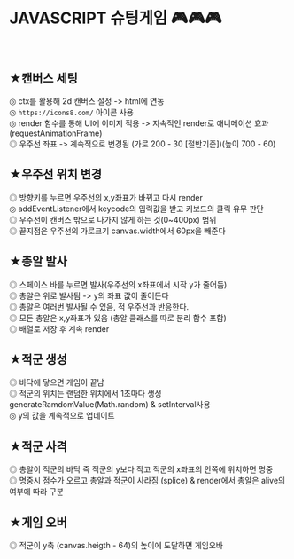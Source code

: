 # JAVASCRIPT 슈팅게임 🎮🎮🎮<br/><br/>

## ★캔버스 세팅

◎ ctx를 활용해 2d 캔버스 설정 -> html에 연동<br/>
◎ `https://icons8.com/` 아이콘 사용<br/>
◎ render 함수를 통해 UI에 이미지 적용 -> 지속적인 render로 애니메이션 효과(requestAnimationFrame)<br/>
◎ 우주선 좌표 -> 계속적으로 변경됨 (가로 200 - 30 [절반기준])(높이 700 - 60)<br/>


## ★우주선 위치 변경 

◎ 방향키를 누르면 우주선의 x,y좌표가 바뀌고 다시 render<br/>
◎ addEventListener에서 keycode의 입력값을 받고 키보드의 클릭 유무 판단 <br/>
◎ 우주선이 캔버스 밖으로 나가지 않게 하는 것(0~400px) 범위<br/>
◎ 끝지점은 우주선의 가로크기 canvas.width에서 60px을 빼준다

## ★총알 발사

◎ 스페이스 바를 누르면 발사(우주선의 x좌표에서 시작 y가 줄어듬)<br/>
◎ 총알은 위로 발사됨 -> y의 좌표 값이 줄어든다<br/>
◎ 총알은 여러번 발사될 수 있음, 적 우주선과 반응한다. <br/>
◎ 모든 총알은 x,y좌표가 있음 (총알 클래스를 따로 분리 함수 포함) <br/>
◎ 배열로 저장 후 계속 render<br/>

## ★적군 생성 

◎ 바닥에 닿으면 게임이 끝남 <br/>
◎ 적군의 위치는 랜덤한 위치에서 1초마다 생성 generateRamdomValue(Math.random) & setInterval사용<br/>
◎ y의 값을 계속적으로 업데이트<br/>

## ★적군 사격

◎ 총알이 적군의 바닥 즉 적군의 y보다 작고 적군의 x좌표의 안쪽에 위치하면 명중 <br/>
◎ 명중시 점수가 오르고 총알과 적군이 사라짐 (splice) & render에서 총알은 alive의 여부에 따라 구분<br/>


## ★게임 오버

◎ 적군이 y축 (canvas.heigth - 64)의 높이에 도달하면 게임오바<br/>
